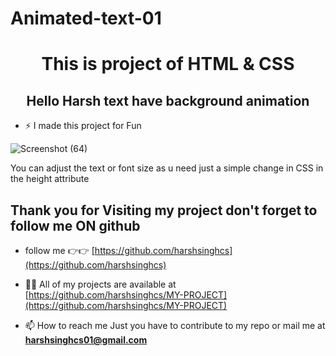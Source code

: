 # Animated-text-01
<h1 align="center"> This is project of HTML & CSS </h1>
<h2 align="center"> Hello Harsh text have background animation </h2>

- ⚡ I made this project for Fun 


![Screenshot (64)](https://github.com/harshsinghcs/Animated-text-01/assets/115187902/3dfdf6bd-534f-4401-82c4-6f6eb6ad093d)


You can adjust the text or font size as u need just a simple change in CSS in the height attribute

<h2> Thank you for Visiting my project don't forget to follow me ON github</h2>

- follow me 👉👉 [https://github.com/harshsinghcs](https://github.com/harshsinghcs)

- 👨‍💻 All of my projects are available at [https://github.com/harshsinghcs/MY-PROJECT](https://github.com/harshsinghcs/MY-PROJECT)

- 📫 How to reach me Just you have to contribute to my repo or mail me at **harshsinghcs01@gmail.com**
